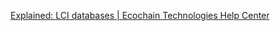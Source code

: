 


[Explained: LCI databases | Ecochain Technologies Help Center](https://helpcenter.ecochain.com/en/articles/9064450-explained-lci-databases)
